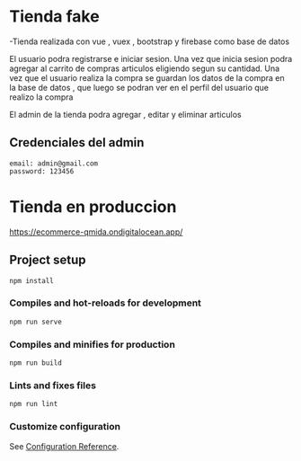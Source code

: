 # Tienda fake

-Tienda realizada con vue , vuex , bootstrap y firebase como base de datos

El usuario podra registrarse e iniciar sesion. Una vez que inicia sesion podra agregar al carrito de compras articulos eligiendo segun su cantidad.
Una vez que el usuario realiza la compra se guardan los datos de la compra en la base de datos , que luego se podran ver en el perfil del usuario que realizo la compra

El admin de la tienda podra agregar , editar y eliminar articulos



## Credenciales del admin
```
email: admin@gmail.com
password: 123456

```

# Tienda en produccion

https://ecommerce-qmida.ondigitalocean.app/


## Project setup
```
npm install
```

### Compiles and hot-reloads for development
```
npm run serve
```

### Compiles and minifies for production
```
npm run build
```

### Lints and fixes files
```
npm run lint
```

### Customize configuration
See [Configuration Reference](https://cli.vuejs.org/config/).
